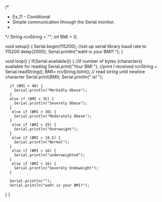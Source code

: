 /* 
 *  Ex_11 - Conditional
 *  Simple communication through the Serial monitor.
 *  
 */
String rcvString = "";
int BMI = 0;

void setup() {
   Serial.begin(115200); //set up serial library baud rate to 115200
   delay(2000);
   Serial.println("waht is your BMI? ");
}

void loop() {
   if(Serial.available()) { //if number of bytes (characters) available for reading
      Serial.print("Your BMI "); //print I received
      rcvString = Serial.readString();
      BMI= rcvString.toInt(); // read string until newline character
      Serial.print(BMI); 
      Serial.println(" is! ");

      if (BMI > 40) {
        Serial.println("Morbidly Obese");
      }
      else if (BMI > 35) {
        Serial.println("Severely Obese");
      }
       else if (BMI > 30) {
        Serial.println("Moderately Obese");
      }
       else if (BMI > 25) {
        Serial.println("Overweight");
      }
       else if (BMI > 18.5) {
        Serial.println("Normal");
      }
       else if (BMI > 16) {
        Serial.println("underweighted");
      }
       else if (BMI < 16) {
        Serial.println("Severely Undeweight");
      }

      Serial.println("");
      Serial.println("waht is your BMI?");
   }
}
                    
                
